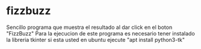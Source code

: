 # fizzbuzz
Sencillo programa que muestra el resultado al dar click en el boton "FizzBuzz"
Para la ejecucion de este programa es necesario tener instalado la libreria tkinter si esta usted en ubuntu ejecute "apt install python3-tk"

